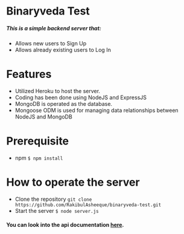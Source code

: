# Binaryveda Test
##### This is a simple backend server that:

- Allows new users to Sign Up
- Allows already existing users to Log In

# Features

- Utilized Heroku to host the server.
- Coding has been done using NodeJS and ExpressJS
- MongoDB is operated as the database.
- Mongoose ODM is used for managing data relationships between NodeJS and MongoDB

# Prerequisite
- npm
    `$ npm install`

# How to operate the server
- Clone the repository
    `git clone https://github.com/RakibulAsheeque/binaryveda-test.git`
- Start the server
    `$ node server.js`

#### You can look into the api documentation [here](https://binaryveda-test-app.herokuapp.com/docs/).
